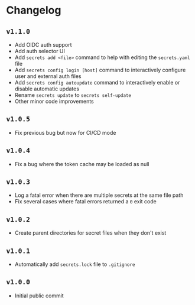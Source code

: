 # Changelog
## `v1.1.0`
* Add OIDC auth support
* Add auth selector UI
* Add `secrets add <file>` command to help with editing the `secrets.yaml` file
* Add `secrets config login [host]` command to interactively configure user and external auth files
* Add `secrets config autoupdate` command to interactively enable or disable automatic updates
* Rename `secrets update` to `secrets self-update`
* Other minor code improvements

## `v1.0.5`
* Fix previous bug but now for CI/CD mode

## `v1.0.4`
* Fix a bug where the token cache may be loaded as null

## `v1.0.3`
* Log a fatal error when there are multiple secrets at the same file path
* Fix several cases where fatal errors returned a `0` exit code

## `v1.0.2`
* Create parent directories for secret files when they don't exist

## `v1.0.1`
* Automatically add `secrets.lock` file to `.gitignore`

## `v1.0.0`
* Initial public commit
